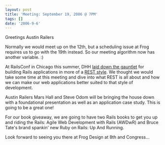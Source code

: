 ```yaml
---
layout: post
title: 'Meeting: September 19, 2006 @ 7PM'
tags: []
date: '2006-9-6'
---
```

Greetings Austin Railers

Normally we would meet up on the 12th, but a scheduling issue at Frog requires us to go with the 19th instead. So our meeting algorithm now has another variable. :)

At RailsConf in Chicago this summer, DHH [laid down the gauntlet](http://www.loudthinking.com/arc/000593.html) for building Rails applications in more of a [REST style](http://en.wikipedia.org/wiki/Representational_State_Transfer). We thought we would take some time at this meeting and dive into what REST is all about and how we can make our web applications better suited to that style of development.

Austin Railers Mars Hall and Steve Odom will be bringing the house down with a foundational presentation as well as an application case study. This is going to be a great one!

For our book giveaway, we are going to have two Rails books to get you up and riding the Rails: Agile Web Development with Rails (AWDwR) and Bruce Tate's brand spankin' new Ruby on Rails: Up And Running.

Look forward to seeing you there at Frog Design at 8th and Congress...

